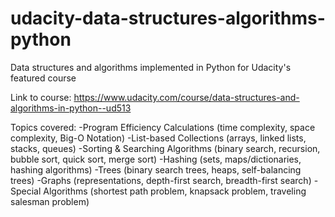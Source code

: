 # udacity-data-structures-algorithms-python
Data structures and algorithms implemented in Python for Udacity's featured course

Link to course: https://www.udacity.com/course/data-structures-and-algorithms-in-python--ud513

Topics covered:
-Program Efficiency Calculations (time complexity, space complexity, Big-O Notation)
-List-based Collections (arrays, linked lists, stacks, queues)
-Sorting & Searching Algorithms (binary search, recursion, bubble sort, quick sort, merge sort)
-Hashing (sets, maps/dictionaries, hashing algorithms)
-Trees (binary search trees, heaps, self-balancing trees)
-Graphs (representations, depth-first search, breadth-first search)
-Special Algorithms (shortest path problem, knapsack problem, traveling salesman problem)
